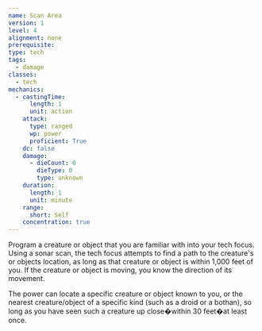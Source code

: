 ```yaml
---
name: Scan Area
version: 1
level: 4
alignment: none
prerequisite: 
type: tech
tags:
  - damage
classes:
  - tech
mechanics:
  - castingTime:
      length: 1
      unit: action
    attack:
      type: ranged
      wp: power
      proficient: True
    dc: false
    damage:
      - dieCount: 0
        dieType: 0
        type: unknown
    duration:
      length: 1
      unit: minute
    range:
      short: Self
    concentration: true
---
```

Program a creature or object that you are familiar with into your tech focus. Using a sonar scan, the tech focus attempts to find a path to the creature's or objects location, as long as that creature or object is within 1,000 feet of you. If the creature or object is moving, you know the direction of its movement.

The power can locate a specific creature or object known to you, or the nearest creature/object of a specific kind (such as a droid or a bothan), so long as you have seen such a creature up close�within 30 feet�at least once. 
    
